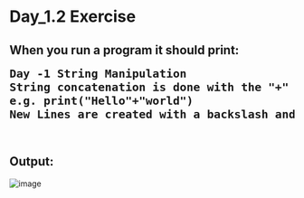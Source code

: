 # Day_1.2 Exercise

<h2>When you run a program it should print:</h2>

<pre><span style="font-size:20px"><strong>Day -1 String Manipulation
String concatenation is done with the "+" sign.
e.g. print("Hello"+"world")
New Lines are created with a backslash and n.
</strong></span></p>
</pre>

<h2>Output:</h2>

![image](https://github.com/poojaasinghhh/100-Days-of-Code-Python/assets/137191212/349a56c6-7b0a-448e-875f-a49cdfe3bf3e)
